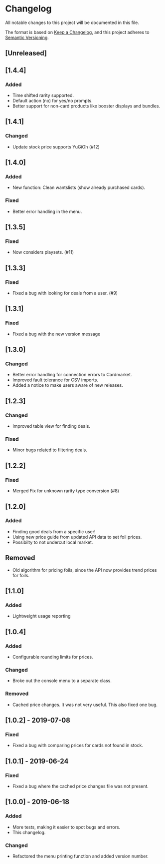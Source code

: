 # Changelog
All notable changes to this project will be documented in this file.

The format is based on [Keep a Changelog](https://keepachangelog.com/en/1.0.0/),
and this project adheres to [Semantic Versioning](https://semver.org/spec/v2.0.0.html).

## [Unreleased]
## [1.4.4]
### Added
- Time shifted rarity supported.
- Default action (no) for yes/no prompts.
- Better support for non-card products like booster displays and bundles.

## [1.4.1]
### Changed
- Update stock price supports YuGiOh (#12)

## [1.4.0]
### Added
- New function: Clean wantslists (show already purchased cards).
### Fixed
- Better error handling in the menu.

## [1.3.5]
### Fixed
- Now considers playsets. (#11)

## [1.3.3]
### Fixed
- Fixed a bug with looking for deals from a user. (#9)

## [1.3.1]
### Fixed
- Fixed a bug with the new version message

## [1.3.0]
### Changed
- Better error handling for connection errors to Cardmarket.
- Improved fault tolerance for CSV imports.
- Added a notice to make users aware of new releases.

## [1.2.3]
### Changed
- Improved table view for finding deals.

### Fixed
- Minor bugs related to filtering deals.

## [1.2.2]
### Fixed
- Merged Fix for unknown rarity type conversion (#8)

## [1.2.0]
### Added
- Finding good deals from a specific user!
- Using new price guide from updated API data to set foil prices.
- Possibilty to not undercut local market.

## Removed
- Old algorithm for pricing foils, since the API now provides trend prices for foils.

## [1.1.0]
### Added
- Lightweight usage reporting

## [1.0.4]
### Added
- Configurable rounding limits for prices.
### Changed
- Broke out the console menu to a separate class.
### Removed
- Cached price changes. It was not very useful. This also fixed one bug.

## [1.0.2] - 2019-07-08
### Fixed
- Fixed a bug with comparing prices for cards not found in stock.

## [1.0.1] - 2019-06-24
### Fixed
- Fixed a bug where the cached price changes file was not present.

## [1.0.0] - 2019-06-18
### Added
- More tests, making it easier to spot bugs and errors.
- This changelog.

### Changed
- Refactored the menu printing function and added version number.